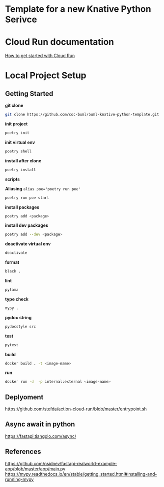 # Template for a new Knative Python Serivce

# Cloud Run documentation

[How to get started with Cloud Run](./CloudRun.md)
# Local Project Setup 

## Getting Started

**git clone**

```bash
git clone https://github.com/coc-buml/buml-knative-python-template.git <new-service-name>
```

**init project**

```bash
poetry init
```

**init virtual env**

```bash
poetry shell
```

**install after clone**

```bash
poetry install
```

**scripts**

**Aliasing** `alias poe='poetry run poe'`

```bash
poetry run poe start
```

**install packages**

```bash
poetry add <package>
```

**install dev packages**

```bash
poetry add --dev <package>
```

**deactivate virtual env**

```bash
deactivate
```

**format**

```bash
black .
```

**lint**

```bash
pylama
```

**type check**

```bash
mypy .
```

**pydoc string**

```bash
pydocstyle src
```

**test**

```bash
pytest
```

**build**

```bash
docker build . -t <image-name>
```

**run**

```bash
docker run -d  -p internal:external <image-name>
```

## Deplyoment 

https://github.com/stefda/action-cloud-run/blob/master/entrypoint.sh

## Async await in python

https://fastapi.tiangolo.com/async/

## References

https://github.com/nsidnev/fastapi-realworld-example-app/blob/master/app/main.py
https://mypy.readthedocs.io/en/stable/getting_started.html#installing-and-running-mypy
